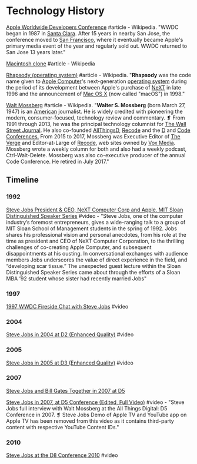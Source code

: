 # Technology History

[Apple Worldwide Developers Conference](https://en.wikipedia.org/wiki/Apple_Worldwide_Developers_Conference) \#article - Wikipedia. "WWDC began in 1987 in [Santa Clara](https://en.wikipedia.org/wiki/Santa_Clara,_California). After 15 years in nearby San Jose, the conference moved to [San Francisco](https://en.wikipedia.org/wiki/San_Francisco), where it eventually became Apple's primary media event of the year and regularly sold out. WWDC returned to San Jose 13 years later."

[Macintosh clone](https://en.wikipedia.org/wiki/Macintosh_clone) \#article - Wikipedia

[Rhapsody \(operating system\)](https://en.wikipedia.org/wiki/Rhapsody_%28operating_system%29) \#article - Wikipedia. "**Rhapsody** was the code name given to [Apple Computer](https://en.wikipedia.org/wiki/Apple_Inc.)'s next-generation [operating system](https://en.wikipedia.org/wiki/Operating_system) during the period of its development between Apple's purchase of [NeXT](https://en.wikipedia.org/wiki/NeXT) in late 1996 and the announcement of [Mac OS X](https://en.wikipedia.org/wiki/MacOS) \(now called "macOS"\) in 1998."

[Walt Mossberg](https://en.wikipedia.org/wiki/Walt_Mossberg) \#article - Wikipedia. "**Walter S. Mossberg** \(born March 27, 1947\) is an [American](https://en.wikipedia.org/wiki/United_States) journalist. He is widely credited with pioneering the modern, consumer-focused, technology review and commentary. ❡ From 1991 through 2013, he was the principal technology columnist for [The Wall Street Journal](https://en.wikipedia.org/wiki/The_Wall_Street_Journal). He also co-founded [AllThingsD](https://en.wikipedia.org/wiki/AllThingsD), [Recode](https://en.wikipedia.org/wiki/Recode.net) and the [D](https://en.wikipedia.org/wiki/All_Things_Digital) and [Code Conferences.](https://en.wikipedia.org/wiki/Recode) From 2015 to 2017, Mossberg was Executive Editor of [The Verge](https://en.wikipedia.org/wiki/The_Verge) and Editor-at-Large of [Recode](https://en.wikipedia.org/wiki/Recode), web sites owned by [Vox Media](https://en.wikipedia.org/wiki/Vox_Media). Mossberg wrote a weekly column for both and also had a weekly podcast, Ctrl-Walt-Delete. Mossberg was also co-executive producer of the annual Code Conference. He retired in July 2017."

## Timeline

### 1992

[Steve Jobs President & CEO, NeXT Computer Corp and Apple. MIT Sloan Distinguished Speaker Series](https://www.youtube.com/watch?v=Gk-9Fd2mEnI) \#video - "Steve Jobs, one of the computer industry’s foremost entrepreneurs, gives a wide-ranging talk to a group of MIT Sloan School of Management students in the spring of 1992. Jobs shares his professional vision and personal anecdotes, from his role at the time as president and CEO of NeXT Computer Corporation, to the thrilling challenges of co-creating Apple Computer, and subsequent disappointments at his ousting. In conversational exchanges with audience members Jobs underscores the value of direct experience in the field, and “developing scar tissue.” The unexpected guest lecture within the Sloan Distinguished Speaker Series came about through the efforts of a Sloan MBA ’92 student whose sister had recently married Jobs"

### 1997

[1997 WWDC Fireside Chat with Steve Jobs](https://www.youtube.com/watch?v=6iACK-LNnzM) \#video

### 2004

[Steve Jobs in 2004 at D2 \(Enhanced Quality\)](https://www.youtube.com/watch?v=idhrY_3-bJs) \#video

### 2005

[Steve Jobs in 2005 at D3 \(Enhanced Quality\)](https://www.youtube.com/watch?v=IzH54FpWAP0) \#video

### 2007

[Steve Jobs and Bill Gates Together in 2007 at D5](https://www.youtube.com/watch?v=ZWaX1g_2SSQ)

[Steve Jobs in 2007, at D5 Conference \(Edited, Full Video\)](https://www.youtube.com/watch?v=WktCKB-QMkk) \#video - "Steve Jobs full interview with Walt Mossberg at the All Things Digital: D5 Conference in 2007. ❡ Steve Jobs Demo of Apple TV and YouTube app on Apple TV has been removed from this video as it contains third-party content with respective YouTube Content IDs."

### 2010

[Steve Jobs at the D8 Conference 2010](https://www.youtube.com/watch?v=a0AZLPqjpkg) \#video


